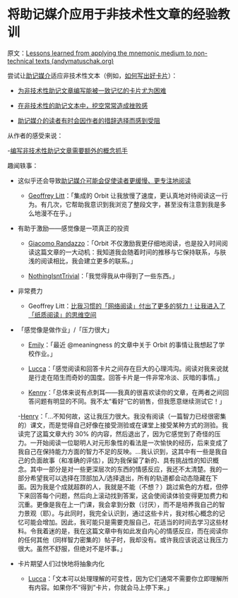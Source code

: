 # 将助记媒介应用于非技术性文章的经验教训

原文：[Lessons learned from applying the mnemonic medium to non-technical texts (andymatuschak.org)](https://notes.andymatuschak.org/ztWkeRtP1VRttCcrGPmDH6trs3vobziJMHT)

尝试让[助记媒介](https://notes.andymatuschak.org/z4rRX3qwSSJRsEkdXKwH2shamgHNeRthrMLiF)适应非技术性文本（例如，[如何写出好卡片](https://andymatuschak.org/prompts)）：

- [为非技术性助记文章编写能被一致记忆的卡片尤为困难](https://notes.andymatuschak.org/zHqUpBp6s1n2KcyXSWh6mJvKmrtKFWQ6E6N)

- [在非技术性的助记文本中，挖空常常造成挫败感](https://notes.andymatuschak.org/z7vMfxWXDXhyJr3X69Yjwt6FjkSsKC9G3QqZU)

- [助记媒介的读者有时会因作者的措辞选择而感到受阻](https://notes.andymatuschak.org/zMFKJdtNGpucVUcitRVJiMxfyoNY4A4c2Bd)

从作者的感受来说：

-[编写非技术性助记文章需要额外的概念抓手](https://notes.andymatuschak.org/z2jD91wK8CiwDwr1qX33tfFBboyD6kcanVx3)

趣闻轶事：

- 这似乎还会导致[助记媒介可能会促使读者更缓慢、更专注地阅读](https://notes.andymatuschak.org/z7W1Zr7wEGptA3bFYwwaPbCFLBo54xXmQLQdK)

  - [Geoffrey Litt](https://twitter.com/geoffreylitt/status/1354068131145277441)：「集成的 Orbit 让我放慢了速度，更认真地对待阅读这一行为。有几次，它帮助我意识到我浏览了整段文字，甚至没有注意到我是多么地漫不在乎。」

- 有助于激励——感觉像是一项真正的投资

  - [Giacomo Randazzo](https://twitter.com/randiisan/status/1354353100342099968)：「Orbit 不仅激励我更仔细地阅读，也是投入时间阅读这篇文章的一大动机：我知道我会随着时间的推移与它保持联系，与肤浅的阅读相比，我会建立更多的联系。」

  - [NothingIsntTrivial](https://twitter.com/IsntTrivial/status/1355824621988294660)：「我觉得我从中得到了一些东西。」

- 非常费力

  - Geoffrey Litt：[比我习惯的「网络阅读」付出了更多的努力！让我进入了「纸质阅读」的思维空间](https://twitter.com/geoffreylitt/status/1354070813901774848)

- 「感觉像是做作业」/「压力很大」

  - [Emily](https://twitter.com/the_aiju/status/1353830207384412160)：「最近 @meaningness 的文章中关于 Orbit 的事情让我想起了学校作业。」

  - [Lucca](https://twitter.com/lucca_dev/status/1354525137199104001)：「感觉阅读和回答卡片之间存在巨大的心理鸿沟。阅读对我来说就是行走在陌生而奇妙的国度。回答卡片是一件非常冷淡、灰暗的事情。」

  - [Kenny](https://metarationality.com/now-with-orbit/comments#c6869)：「总体来说有点刺耳——我真的很喜欢读你的文章，在两者之间回答问题有明显的不同。我不太“看好“它的销售，但我愿意继续测试它！」

  -[Henry](javascript：void(0))：「…不知何故，这让我压力很大。我没有阅读（一篇智力已经很密集的）课文，而是觉得自己好像在接受测验或在课堂上接受某种方式的测验。我读完了这篇文章大约 30% 的内容，然后退出了，因为它感觉到了奇怪的压力。一开始阅读一位聪明人对元形象性的看法是一次愉快的经历，后来变成了我自己在保持能力方面的智力不足的反映。…我认识到，这其中有一些是我自己的负面故事（和准确的评估），因为我保留了新的、具有挑战性的知识概念。其中一部分是对一些更深层次的东西的情感反应，我还不太清楚。我的一部分希望我可以选择在顶部加入/选择退出，所有的轨道都会动态隐藏在下面。因为我是个成就超群的人，我就是不能（不想？）跳过紫色的方框，但停下来回答每个问题，然后向上滚动找到答案，这会使阅读体验变得更加费力和沉重。更像是我在上一门课，我会拿到分数（讨厌），而不是培养我自己的智力景观（耶）。与此同时，我完全认识到，通过这些卡片，我对核心概念的记忆可能会增加。因此，我可能只是需要克服自己，花适当的时间去学习这些材料。令我着迷的是，我在这篇文章中有如此发自内心的情感反应，而在阅读你的任何其他（同样智力密集的）帖子时，我却没有。或许我应该说这让我压力很大。虽然不舒服，但绝对不是坏事。」

- 卡片期望人们过快地将抽象内化

  - [Lucca](https://twitter.com/lucca_dev/status/1354539371408617472?s=20)：「文本可以处理理解的可变性，因为它们通常不需要你立即理解所有内容。如果你不“得到”卡片，你就会马上停下来。」